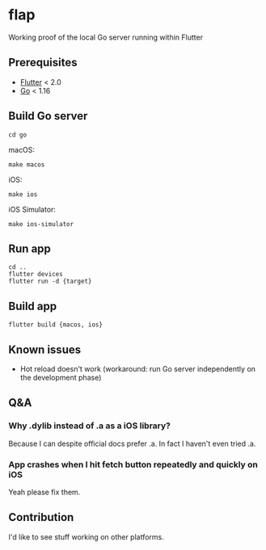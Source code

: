 # flap

Working proof of the local Go server running within Flutter

## Prerequisites

- [Flutter](https://flutter.dev) < 2.0
- [Go](https://golang.org) < 1.16

## Build Go server
```
cd go
```
macOS:
```
make macos
```
iOS:
```
make ios
```
iOS Simulator:
```
make ios-simulator
```

## Run app
```
cd ..
flutter devices
flutter run -d {target}
```

## Build app
```
flutter build {macos, ios}
```


## Known issues

- Hot reload doesn't work (workaround: run Go server independently on the development phase)

## Q&A

### Why .dylib instead of .a as a iOS library?
Because I can despite official docs prefer .a. In fact I haven't even tried .a.

### App crashes when I hit fetch button repeatedly and quickly on iOS
Yeah please fix them.

## Contribution

I'd like to see stuff working on other platforms.

